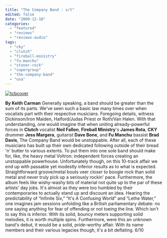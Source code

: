 ```yaml
---
title: "The Company Band : s/t"
edited: false
date: "2009-12-10"
categories:
  - "featured"
  - "reviews"
  - "reviews-audio"
tags:
  - "cky"
  - "clutch"
  - "fireball-ministry"
  - "fu-manchu"
  - "stoner-rock"
  - "supergroup"
  - "the-company-band"
  - "usa"
---
```


[![tcbcover](http://www.hellbound.ca/wp-content/uploads/2009/12/tcbcover.jpg "tcbcover")](http://www.hellbound.ca/wp-content/uploads/2009/12/tcbcover.jpg)

**By Keith Carman** Generally speaking, a band should be greater than the sum of its parts. We've seen such a basic law many times over when vocalists part with their respective musicians. Foregoing details, witness Dickinson/Iron Maiden, Halford/Judas Priest or Roth/Van Halen. With that understanding, one would imagine that when uniting already-powerful forces in **Clutch** vocalist **Neil Fallon**, **Fireball Ministry**'s **James Rota**, **CKY** drummer **Jess Margera**, guitarist **Dave Bone**, and **Fu Manchu** bassist **Brad Davis**, The Company Band would be unstoppable. After all, each of these musicians has built up their own dedicated following outside of their bread 'n' butter to various extents. To put them into one sole band should make for, like, the heavy metal Voltron: independent forces creating an unstoppable powerhouse. Unfortunately though, on this 10-track affair we end up with passable yet modestly inferior results as to what is expected. Straightforward groove/metal bouts veer closer to boogie rock than solid metal and never truly pick up a seriously rockin' pace. Furthermore, the album feels like wishy-washy bits of material not quite up to the par of these artists' day jobs. It's almost as they were too humbled by their contemporaries to actually stand up and discount an idea. Hearing the predictability of “Infinite Six,” “It's A Confusing World” and “Lethe Water,” one imagines jam sessions unfolding like a British parliamentary debate: no one saying anything for fear of offending or not toeing the line. Which isn't to say this is inferior. With its solid, bouncy meters supporting solid melodies, it is worth multiple spins. Furthermore, were this an unknown band's debut, it would be a solid, pride-worthy affair. With its name members and their various legacies though, it's a bit deflating. 6/10
